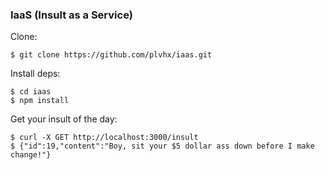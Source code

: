 ### IaaS (Insult as a Service)

Clone:

```
$ git clone https://github.com/plvhx/iaas.git
```

Install deps:

```
$ cd iaas
$ npm install
```

Get your insult of the day:

```
$ curl -X GET http://localhost:3000/insult
$ {"id":19,"content":"Boy, sit your $5 dollar ass down before I make change!"}
```
